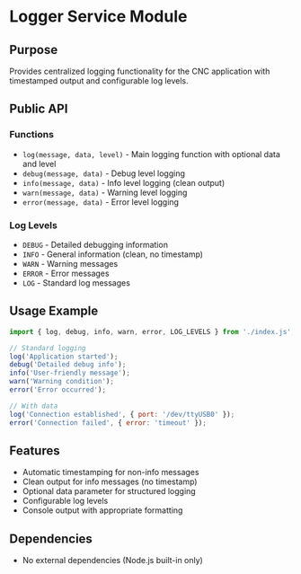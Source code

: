 # Logger Service Module

## Purpose
Provides centralized logging functionality for the CNC application with timestamped output and configurable log levels.

## Public API

### Functions
- `log(message, data, level)` - Main logging function with optional data and level
- `debug(message, data)` - Debug level logging
- `info(message, data)` - Info level logging (clean output)
- `warn(message, data)` - Warning level logging
- `error(message, data)` - Error level logging

### Log Levels
- `DEBUG` - Detailed debugging information
- `INFO` - General information (clean, no timestamp)
- `WARN` - Warning messages
- `ERROR` - Error messages
- `LOG` - Standard log messages

## Usage Example
```javascript
import { log, debug, info, warn, error, LOG_LEVELS } from './index.js';

// Standard logging
log('Application started');
debug('Detailed debug info');
info('User-friendly message');
warn('Warning condition');
error('Error occurred');

// With data
log('Connection established', { port: '/dev/ttyUSB0' });
error('Connection failed', { error: 'timeout' });
```

## Features
- Automatic timestamping for non-info messages
- Clean output for info messages (no timestamp)
- Optional data parameter for structured logging
- Configurable log levels
- Console output with appropriate formatting

## Dependencies
- No external dependencies (Node.js built-in only)